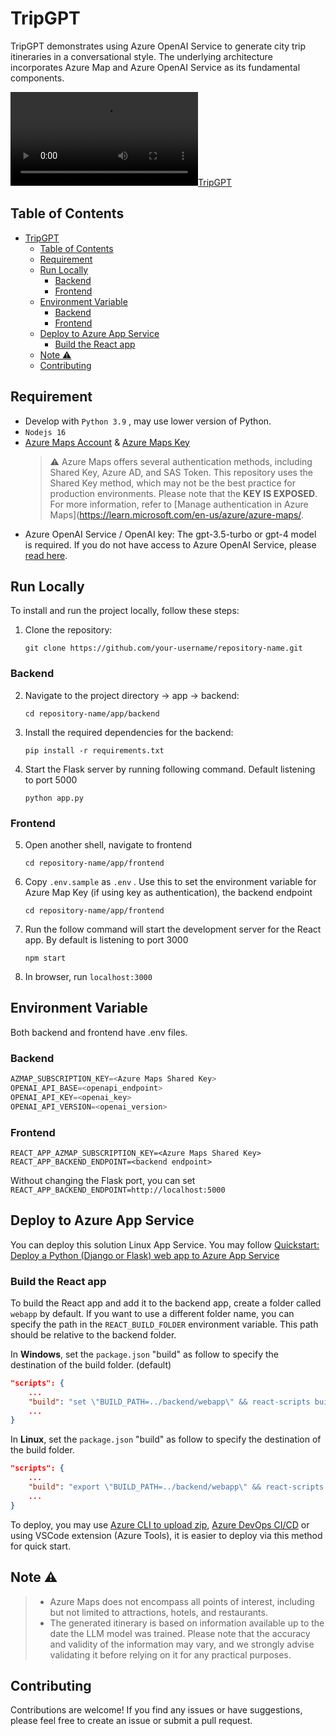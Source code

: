 # TripGPT

TripGPT demonstrates using Azure OpenAI Service to generate city trip itineraries in a conversational style. The underlying architecture incorporates Azure Map and Azure OpenAI Service as its fundamental components.

[![TripGPT](/assets/tripgpt_demo.mp4)](/assets/tripgpt_demo.mp4)

## Table of Contents

- [TripGPT](#tripgpt)
  - [Table of Contents](#table-of-contents)
  - [Requirement](#requirement)
  - [Run Locally](#run-locally)
    - [Backend](#backend)
    - [Frontend](#frontend)
  - [Environment Variable](#environment-variable)
    - [Backend](#backend-1)
    - [Frontend](#frontend-1)
  - [Deploy to Azure App Service](#deploy-to-azure-app-service)
    - [Build the React app](#build-the-react-app)
  - [Note ⚠️](#note-️)
  - [Contributing](#contributing)


## Requirement
* Develop with `Python 3.9` , may use lower version of Python.
* `Nodejs 16`
* [Azure Maps Account](https://learn.microsoft.com/en-us/azure/azure-maps/how-to-manage-account-keys)  & [Azure Maps Key](https://learn.microsoft.com/en-us/azure/azure-maps/how-to-manage-authentication#view-authentication-details)
  > &#x26a0;&#xfe0f; Azure Maps offers several authentication methods, including Shared Key, Azure AD, and SAS Token. This repository uses the Shared Key method, which may not be the best practice for production environments. Please note that the **KEY IS EXPOSED**. For more information, refer to [Manage authentication in Azure Maps](https://learn.microsoft.com/en-us/azure/azure-maps/.
* Azure OpenAI Service / OpenAI key: The gpt-3.5-turbo or gpt-4 model is required. If you do not have access to Azure OpenAI Service, please [read here](https://learn.microsoft.com/en-us/legal/cognitive-services/openai/limited-access).
## Run Locally

To install and run the project locally, follow these steps:

1. Clone the repository:

   ```shell
   git clone https://github.com/your-username/repository-name.git
   ```
### Backend
2. Navigate to the project directory -> app -> backend:

   ```shell
   cd repository-name/app/backend
   ```

3. Install the required dependencies for the backend:

   ```shell
   pip install -r requirements.txt
   ```
4. Start the Flask server by running following command. Default listening to port 5000
   ```shell
   python app.py
   ```

### Frontend
5. Open another shell, navigate to frontend
   ```shell
   cd repository-name/app/frontend
   ```
6. Copy `.env.sample` as `.env` . Use this to set the environment variable for Azure Map Key (if using key as authentication), the backend endpoint
   ```shell
   cd repository-name/app/frontend
   ```
7. Run the follow command will start the development server for the React app. By default is listening to port 3000
   ```shell
   npm start
   ```
8. In browser, run `localhost:3000`
 
## Environment Variable
Both backend and frontend have .env files. 
### Backend

```python
AZMAP_SUBSCRIPTION_KEY=<Azure Maps Shared Key>
OPENAI_API_BASE=<openapi_endpoint>
OPENAI_API_KEY=<openai_key>
OPENAI_API_VERSION=<openai_version>
```

### Frontend
```
REACT_APP_AZMAP_SUBSCRIPTION_KEY=<Azure Maps Shared Key>
REACT_APP_BACKEND_ENDPOINT=<backend endpoint>
```
Without changing the Flask port, you can set `REACT_APP_BACKEND_ENDPOINT=http://localhost:5000`

## Deploy to Azure App Service
You can deploy this solution Linux App Service. You may follow [Quickstart: Deploy a Python (Django or Flask) web app to Azure App Service](https://learn.microsoft.com/en-us/azure/app-service/quickstart-python?tabs=flask%2Cwindows%2Cazure-cli%2Cvscode-deploy%2Cdeploy-instructions-azportal%2Cterminal-bash%2Cdeploy-instructions-zip-azcli)

### Build the React app
To build the React app and add it to the backend app, create a folder called `webapp` by default. If you want to use a different folder name, you can specify the path in the `REACT_BUILD_FOLDER` environment variable. This path should be relative to the backend folder.

In **Windows**, set the `package.json` "build" as follow to specify the destination of the build folder. (default)
```json
"scripts": {
    ...
    "build": "set \"BUILD_PATH=../backend/webapp\" && react-scripts build",
    ...
}
```
In **Linux**, set the `package.json` "build" as follow to specify the destination of the build folder. 
```json
"scripts": {
    ...
    "build": "export \"BUILD_PATH=../backend/webapp\" && react-scripts build",
    ...
}
```

To deploy, you may use [Azure CLI to upload zip](https://learn.microsoft.com/en-us/azure/app-service/deploy-zip?tabs=cli), [Azure DevOps CI/CD](https://learn.microsoft.com/en-us/azure/app-service/deploy-azure-pipelines?tabs=yaml) or using VSCode extension (Azure Tools), it is easier to deploy via this method for quick start.


## Note &#x26a0;&#xfe0f;
> * Azure Maps does not encompass all points of interest, including but not limited to attractions, hotels, and restaurants.
> * The generated itinerary is based on information available up to the date the LLM model was trained. Please note that the accuracy and validity of the information may vary, and we strongly advise validating it before relying on it for any practical purposes.
## Contributing

Contributions are welcome! If you find any issues or have suggestions, please feel free to create an issue or submit a pull request.


